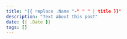 ```yaml
---
title: "{{ replace .Name "-" " " | title }}"
description: "Text about this post"
date: {{ .Date }}
tags: []
---
```


